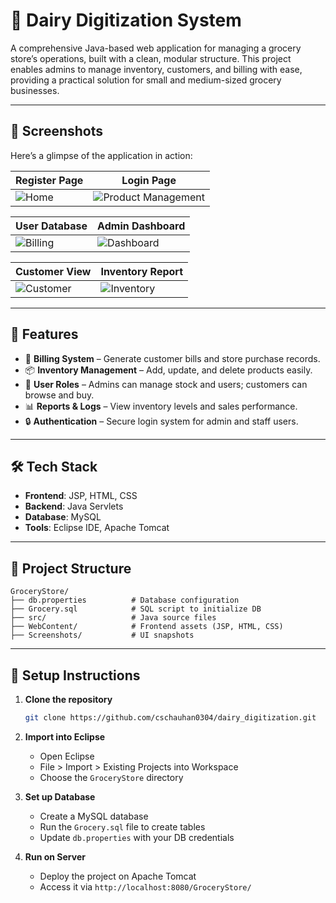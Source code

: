 
# 🛒 Dairy Digitization System

A comprehensive Java-based web application for managing a grocery store’s operations, built with a clean, modular structure. This project enables admins to manage inventory, customers, and billing with ease, providing a practical solution for small and medium-sized grocery businesses.

---

## 📸 Screenshots

Here’s a glimpse of the application in action:

| Register Page | Login Page |
|-----------|--------------------|
| ![Home](https://github.com/user-attachments/assets/c5e2cb3c-c8b7-4f1e-8a96-050873f7eb58) | ![Product Management](https://github.com/user-attachments/assets/67aa47f5-7347-4d48-9361-fd5350cf42b7) |

| User Database | Admin Dashboard |
|--------------|-----------------|
| ![Billing](https://github.com/user-attachments/assets/1cc9b704-5b5e-44dc-9184-2c2202e1f9fd) | ![Dashboard](https://github.com/user-attachments/assets/595c767b-6950-4e26-ad43-1fdc5ac3440e) |

| Customer View | Inventory Report |
|----------------|------------------|
| ![Customer](https://github.com/user-attachments/assets/a8ec58f5-c810-4c7c-b264-91b84eaae929) | ![Inventory](https://github.com/user-attachments/assets/5276b663-29e4-44a4-b7eb-14c2b15fb093) |

---

## 🚀 Features

- 🧾 **Billing System** – Generate customer bills and store purchase records.
- 📦 **Inventory Management** – Add, update, and delete products easily.
- 👥 **User Roles** – Admins can manage stock and users; customers can browse and buy.
- 📊 **Reports & Logs** – View inventory levels and sales performance.
- 🔒 **Authentication** – Secure login system for admin and staff users.

---

## 🛠️ Tech Stack

- **Frontend**: JSP, HTML, CSS
- **Backend**: Java Servlets
- **Database**: MySQL
- **Tools**: Eclipse IDE, Apache Tomcat

---

## 🧰 Project Structure

```
GroceryStore/
├── db.properties          # Database configuration
├── Grocery.sql            # SQL script to initialize DB
├── src/                   # Java source files
├── WebContent/            # Frontend assets (JSP, HTML, CSS)
├── Screenshots/           # UI snapshots
```

---

## 🔧 Setup Instructions

1. **Clone the repository**
   ```bash
   git clone https://github.com/cschauhan0304/dairy_digitization.git
   ```

2. **Import into Eclipse**
   - Open Eclipse
   - File > Import > Existing Projects into Workspace
   - Choose the `GroceryStore` directory

3. **Set up Database**
   - Create a MySQL database
   - Run the `Grocery.sql` file to create tables
   - Update `db.properties` with your DB credentials

4. **Run on Server**
   - Deploy the project on Apache Tomcat
   - Access it via `http://localhost:8080/GroceryStore/`
